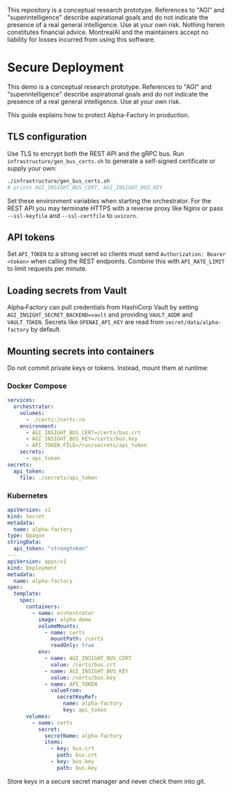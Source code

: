 This repository is a conceptual research prototype. References to "AGI" and "superintelligence" describe aspirational goals and do not indicate the presence of a real general intelligence. Use at your own risk. Nothing herein constitutes financial advice. MontrealAI and the maintainers accept no liability for losses incurred from using this software.

# Secure Deployment

This demo is a conceptual research prototype. References to "AGI" and
"superintelligence" describe aspirational goals and do not indicate the
presence of a real general intelligence. Use at your own risk.

This guide explains how to protect Alpha-Factory in production.

## TLS configuration

Use TLS to encrypt both the REST API and the gRPC bus. Run `infrastructure/gen_bus_certs.sh` to generate a self-signed certificate or supply your own:

```bash
./infrastructure/gen_bus_certs.sh
# prints AGI_INSIGHT_BUS_CERT, AGI_INSIGHT_BUS_KEY
```

Set these environment variables when starting the orchestrator. For the REST API you may terminate HTTPS with a reverse proxy like Nginx or pass `--ssl-keyfile` and `--ssl-certfile` to `uvicorn`.

## API tokens

Set `API_TOKEN` to a strong secret so clients must send
`Authorization: Bearer <token>` when calling the REST endpoints.
Combine this with `API_RATE_LIMIT` to limit requests per minute.

## Loading secrets from Vault

Alpha‑Factory can pull credentials from HashiCorp Vault by setting
`AGI_INSIGHT_SECRET_BACKEND=vault` and providing `VAULT_ADDR` and
`VAULT_TOKEN`. Secrets like `OPENAI_API_KEY` are read from
`secret/data/alpha-factory` by default.

## Mounting secrets into containers

Do not commit private keys or tokens. Instead, mount them at runtime:

### Docker Compose

```yaml
services:
  orchestrator:
    volumes:
      - ./certs:/certs:ro
    environment:
      - AGI_INSIGHT_BUS_CERT=/certs/bus.crt
      - AGI_INSIGHT_BUS_KEY=/certs/bus.key
      - API_TOKEN_FILE=/run/secrets/api_token
    secrets:
      - api_token
secrets:
  api_token:
    file: ./secrets/api_token
```

### Kubernetes

```yaml
apiVersion: v1
kind: Secret
metadata:
  name: alpha-factory
type: Opaque
stringData:
  api_token: "strongtoken"
---
apiVersion: apps/v1
kind: Deployment
metadata:
  name: alpha-factory
spec:
  template:
    spec:
      containers:
        - name: orchestrator
          image: alpha-demo
          volumeMounts:
            - name: certs
              mountPath: /certs
              readOnly: true
          env:
            - name: AGI_INSIGHT_BUS_CERT
              value: /certs/bus.crt
            - name: AGI_INSIGHT_BUS_KEY
              value: /certs/bus.key
            - name: API_TOKEN
              valueFrom:
                secretKeyRef:
                  name: alpha-factory
                  key: api_token
      volumes:
        - name: certs
          secret:
            secretName: alpha-factory
            items:
              - key: bus.crt
                path: bus.crt
              - key: bus.key
                path: bus.key
```

Store keys in a secure secret manager and never check them into git.
